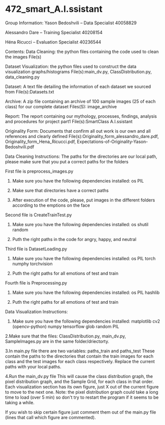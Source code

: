 # 472_smart_A.I.ssistant
Group Information:
Yason Bedoshvili – Data Specialist
40058829
 
Alessandro Dare – Training Specialist
40208154
 
Héna Ricucci – Evaluation Specialist
40236544

Contents:
Data Cleaning: the python files containing the code used to clean the images
File(s)

Dataset Visualization: the python files used to construct the data visualization graphs/histograms
File(s):main_dv.py, ClassDistribution.py, data_cleaning.py

Dataset: A text file detailing the information of each dataset we sourced from
File(s):Datasets.txt

Archive: A zip file containing an archive of 100 sample images (25 of each class) for our complete dataset
Files(S): image_archive

Report: The report containing our mythology, processes, findings, analysis and procedures for project part1
File(s):SmartClass A.I.ssistant

Originality Form: Documents that confirm all out work is our own and all references and clearly defined
File(s):Originality_form_alessandro_dare.pdf, Originality_form_Hena_Ricucci.pdf, Expectations-of-Originality-Yason-Bedoshvili.pdf

Data Cleaning Instructions:
The paths for the directories are our local path, please make sure that you put a correct paths for the folders

First file is preprocess_images.py
1. Make sure you have the following dependencies installed:
os
PIL

2. Make sure that directories have a correct paths
3. After execution of the code, please, put images in the different folders according to the emptions on the face

Second file is CreateTrainTest.py
1. Make sure you have the following dependencies installed:
os
shutil
random

2. Puth the right paths in the code for angry, happy, and neutral

Third file is DatasetLoading.py
1. Make sure you have the following dependencies installed:
os
PIL
torch
numphy
torchvision

2. Puth the right paths for all emotions of test and train

Fourth file is Preprocessing.py
1. Make sure you have the following dependencies installed:
os
PIL
hashlib

2. Puth the right paths for all emotions of test and train


Data Visualization Instructions:
1. Make sure you have the following dependencies installed:
matplotlib
cv2 (opencv-python)
numpy
tensorflow
glob
random
PIL
 
2.Make sure that the files: ClassDistribution.py, main_dv.py, SampleImages.py are in the same folder/driectorty.

3.In main.py file there are two variables: paths_train and paths_test
These contain the paths to the directories that contain the train images for each class and the test images for each class respectively.
Replace the current paths with your local paths.

4.Run the main_dv.py file
This will cause the class distribution graph, the pixel distribution graph, and the Sample Grid, for each class in that order.
Each visualization section has its own figure, just X out of the current figure to move to the next one.
Note: the pixel distribution graph could take a long time to load (over 5 min) so don't try to restart the program if it seems to be taking a while.

If you wish to skip certain figure just comment them out of the main.py file (lines that call which figure are commented).
